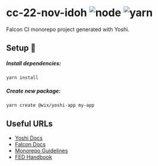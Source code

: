 # cc-22-nov-idoh ![node](https://img.shields.io/badge/node-v16.14.0-brightgreen) ![yarn](https://img.shields.io/badge/yarn-berry-blue)

Falcon CI monorepo project generated with Yoshi.

## Setup 🔧

##### Install dependencies:

```console
yarn install
```

##### Create new package:

```console
yarn create @wix/yoshi-app my-app
```

## Useful URLs

- [Yoshi Docs](https://bo.wix.com/pages/yoshi/)
- [Falcon Docs](https://bo.wix.com/wix-docs/fe-guild/infra/falcon)
- [Monorepo Guidelines](https://bo.wix.com/wix-docs/fe-guild/guidelines/monorepos)
- [FED Handbook](https://github.com/wix-private/fed-handbook#welcome-to-the-fed-handbook)
